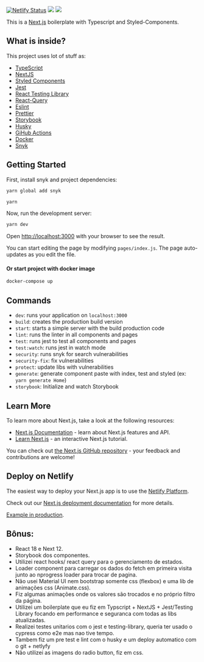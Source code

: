[![Netlify Status](https://api.netlify.com/api/v1/badges/8fc5aad4-06b9-4ae8-9c2c-d4c430b7868e/deploy-status)](https://app.netlify.com/sites/visionary-donut-956c4c/deploys) <img src="https://img.shields.io/github/last-commit/juliocarneiro/hostgator-frontend-test/master"> <img src="https://img.shields.io/snyk/vulnerabilities/github/juliocarneiro/hostgator-frontend-test">

This is a [Next.js](https://nextjs.org/) boilerplate with Typescript and Styled-Components.

## What is inside?

This project uses lot of stuff as:

- [TypeScript](https://www.typescriptlang.org/)
- [NextJS](https://nextjs.org/)
- [Styled Components](https://styled-components.com/)
- [Jest](https://jestjs.io/)
- [React Testing Library](https://testing-library.com/docs/react-testing-library/intro)
- [React-Query](https://react-query-v3.tanstack.com)
- [Eslint](https://eslint.org/)
- [Prettier](https://prettier.io/)
- [Storybook](https://storybook.js.org)
- [Husky](https://github.com/typicode/husky)
- [GiHub Actions](https://github.com/features/actions)
- [Docker](https://www.docker.com/)
- [Snyk](https://github.com/snyk/snyk)

## Getting Started

First, install snyk and project dependencies:

```bash
yarn global add snyk
```

```bash
yarn
```

Now, run the development server:

```bash
yarn dev
```

Open [http://localhost:3000](http://localhost:3000) with your browser to see the result.

You can start editing the page by modifying `pages/index.js`. The page auto-updates as you edit the file.
<br />
#### Or start project with docker image

```bash
docker-compose up
```

## Commands

- `dev`: runs your application on `localhost:3000`
- `build`: creates the production build version
- `start`: starts a simple server with the build production code
- `lint`: runs the linter in all components and pages
- `test`: runs jest to test all components and pages
- `test:watch`: runs jest in watch mode
- `security`: runs snyk for search vulnerabilities
- `security-fix`: fix vulnerabilities
- `protect`: update libs with vulnerabilities
- `generate`: generate component paste with index, test and styled (ex: `yarn generate Home`)
- `storybook`: Initialize and watch Storybook

## Learn More

To learn more about Next.js, take a look at the following resources:

- [Next.js Documentation](https://nextjs.org/docs) - learn about Next.js features and API.
- [Learn Next.js](https://nextjs.org/learn) - an interactive Next.js tutorial.

You can check out [the Next.js GitHub repository](https://github.com/vercel/next.js/) - your feedback and contributions are welcome!

## Deploy on Netlify

The easiest way to deploy your Next.js app is to use the [Netlify Platform](https://netlify.com).

Check out our [Next.js deployment documentation](https://nextjs.org/docs/deployment) for more details.

[Example in production](https://visionary-donut-956c4c.netlify.app/).

## Bônus:

- React 18 e Next 12.
- Storybook dos componentes.
- Utilizei react hooks/ react query para o gerenciamento de estados.
- Loader component para carregar os dados do fetch em primeira visita junto ao nprogress loader para trocar de pagina.
- Não usei Material UI nem bootstrap somente css (flexbox) e uma lib de animações css (Animate.css).
- Fiz algumas animações onde os valores são trocados e no próprio filtro da página.
- Utilizei um boilerplate que eu fiz em Typscript + NextJS + Jest/Testing Library focando em performance e seguranca com todas as libs atualizadas.
- Realizei testes unitarios com o jest e testing-library, queria ter usado o cypress como e2e mas nao tive tempo.
- Tambem fiz um pre test e lint com o husky e um deploy automatico com o git + netlyfy
- Não utilizei as imagens do radio button, fiz em css.

